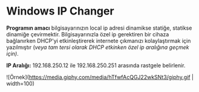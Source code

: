 # Windows IP Changer

**Programın amacı**  bilgisayarınızın local ip adresi dinamikse statiğe, statikse dinamiğe çevirmektir. Bilgisayarınızla özel ip gerektiren bir cihaza bağlanırken DHCP'yi etkinleştirerek internete çıkmanızı kolaylaştırmak için yazılmıştır (*veya tam tersi olarak DHCP etkinken özel ip aralığına geçmek için)*.



**IP Aralığı:** 192.168.250.12 ile 192.168.250.251 arasında rastgele belirlenir.



![Örnek](https://media.giphy.com/media/hTfwfAcQGJ22wkSNt3/giphy.gif | width=100)
